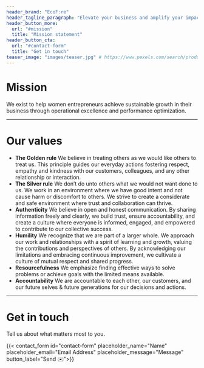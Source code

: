 ```yaml
---
header_brand: "EcoF:re"
header_tagline_paragraph: "Elevate your business and amplify your impact by harnessing a single, versatile tool to seamlessly orchestrate your time across all business endeavors, boosting your productivity (Private Beta)."
header_button_more:
  url: "#mission"
  title: "Mission statement"
header_button_cta:
  url: "#contact-form"
  title: "Get in touch"
teaser_image: "images/teaser.jpg" # https://www.pexels.com/search/product%20testing/
---
```


# Mission

We exist to help women entrepreneurs achieve sustainable growth in their
business through operational excellence and performance optimization.

---


# Our values

* **The Golden rule**
    We believe in treating others as we would like others to treat us.  This
principle guides our everyday actions fostering respect, empathy and kindness
with our customers, colleagues, and any other relationship or interaction.
* **The Silver rule**
    We don’t do unto others what we would not want done to us. We work in an
environment where we have good intent and not cause harm or discomfort to
others.  We strive to create a considerate and safe environment where trust and
collaboration can thrive.
* **Authenticity**
    We believe in open and honest communication. By sharing information freely and
clearly, we build trust, ensure accountability, and create a culture where
everyone is informed, engaged, and empowered to contribute to our collective
success.
* **Humility**
    We recognize that we are part of a larger whole. We approach our work and
relationships with a spirit of learning and growth, valuing the contributions
and perspectives of others. By acknowledging our limitations and embracing
continuous improvement, we cultivate a culture of mutual respect and shared
progress.
* **Resourcefulness**
    We emphasize finding effective ways to solve problems or achieve goals with
the limited means available.
* **Accountability**
    We are accountable to each other, our customers, and our future selves &
    future generations for our decisions and actions.

---

# Get in touch

Tell us about what matters most to you.

{{< contact_form id="contact-form" placeholder_name="Name" placeholder_email="Email Address" placeholder_message="Message" button_label="Send ✉️">}}

